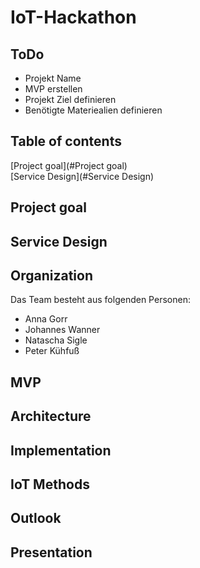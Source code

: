# IoT-Hackathon 

## ToDo

* Projekt Name
* MVP erstellen
* Projekt Ziel definieren
* Benötigte Materiealien definieren

## Table of contents

[Project goal](#Project goal)  
[Service Design](#Service Design) 

## Project goal

## Service Design

## Organization

Das Team besteht aus folgenden Personen:

* Anna Gorr
* Johannes Wanner
* Natascha Sigle
* Peter Kühfuß

## MVP

## Architecture

## Implementation

## IoT Methods

## Outlook

## Presentation
